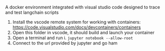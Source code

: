 A docker environment integrated with visual studio code designed to trace and test langchain scripts 

1. Install the vscode remote system for working with containers: https://code.visualstudio.com/docs/devcontainers/containers
1. Open this folder in vscode, it should build and launch your container
1. Open a terminal and run
   i. `jupyter notebook --allow-root`
1. Connect to the url provided by jupyter and go ham
